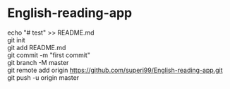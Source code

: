 # English-reading-app

echo "# test" >> README.md</br>
git init</br>
git add README.md</br>
git commit -m "first commit"</br>
git branch -M master</br>
git remote add origin https://github.com/superi99/English-reading-app.git</br>
git push -u origin master
